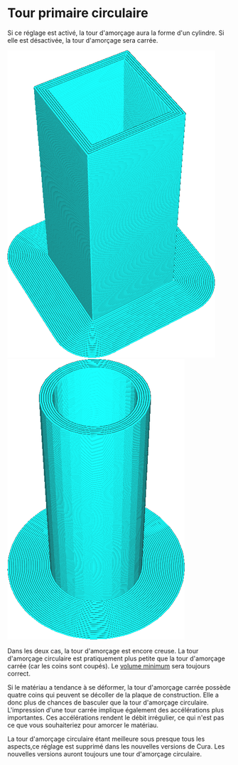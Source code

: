Tour primaire circulaire
===

Si ce réglage est activé, la tour d'amorçage aura la forme d'un cylindre. Si elle est désactivée, la tour d'amorçage sera carrée.

![Tour primaire carrée](../../../articles/images/prime_tower_circular_disabled.png)
![Tour primaire circulaire](../../../articles/images/prime_tower_circular_enabled.png)

Dans les deux cas, la tour d'amorçage est encore creuse. La tour d'amorçage circulaire est pratiquement plus petite que la tour d'amorçage carrée (car les coins sont coupés). Le [volume minimum](prime_tower_min_volume.md) sera toujours correct.

Si le matériau a tendance à se déformer, la tour d'amorçage carrée possède quatre coins qui peuvent se décoller de la plaque de construction. Elle a donc plus de chances de basculer que la tour d'amorçage circulaire. L'impression d'une tour carrée implique également des accélérations plus importantes. Ces accélérations rendent le débit irrégulier, ce qui n'est pas ce que vous souhaiteriez pour amorcer le matériau.

La tour d'amorçage circulaire étant meilleure sous presque tous les aspects,ce réglage est supprimé dans les nouvelles versions de Cura. Les nouvelles versions auront toujours une tour d'amorçage circulaire.
